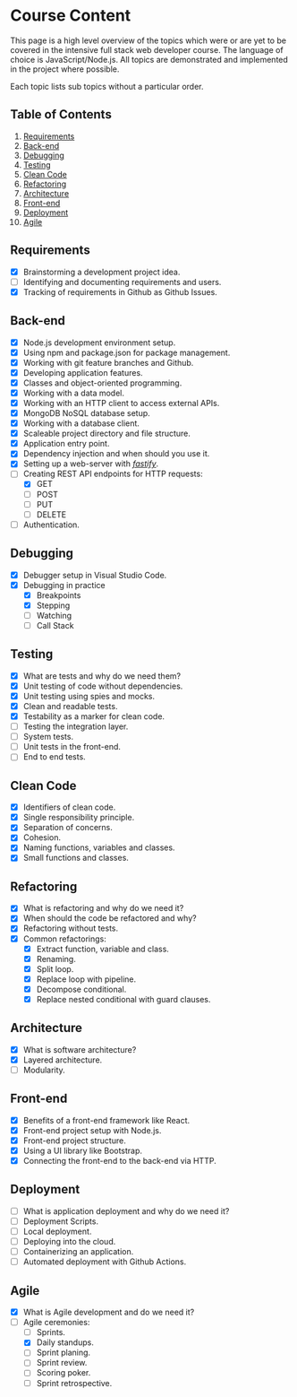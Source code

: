 # Course Content

This page is a high level overview of the topics which were or are yet to be covered in the intensive full stack web developer course. The language of choice is JavaScript/Node.js. All topics are demonstrated and implemented in the project where possible.

Each topic lists sub topics without a particular order.

## Table of Contents

 1. [Requirements](#requirements)
 2. [Back-end](#back-end)
 3. [Debugging](#debugging)
 4. [Testing](#testing)
 5. [Clean Code](#clean-code)
 6. [Refactoring](#refactoring)
 7. [Architecture](#architecture)
 8. [Front-end](#front-end)
 9. [Deployment](#deployment)
 10. [Agile](#agile)

## Requirements

- [x] Brainstorming a development project idea.
- [ ] Identifying and documenting requirements and users.
- [x] Tracking of requirements in Github as Github Issues.

## Back-end

- [x] Node.js development environment setup.
- [x] Using npm and package.json for package management.
- [x] Working with git feature branches and Github.
- [x] Developing application features.
- [x] Classes and object-oriented programming.
- [x] Working with a data model.
- [x] Working with an HTTP client to access external APIs.
- [x] MongoDB NoSQL database setup.
- [x] Working with a database client.
- [x] Scaleable project directory and file structure.
- [x] Application entry point.
- [x] Dependency injection and when should you use it.
- [x] Setting up a web-server with [*fastify*](fastify.io/).
- [ ] Creating REST API endpoints for HTTP requests:
  - [x] GET
  - [ ] POST
  - [ ] PUT
  - [ ] DELETE
- [ ] Authentication.

## Debugging

- [x] Debugger setup in Visual Studio Code.
- [x] Debugging in practice
  - [x] Breakpoints
  - [x] Stepping
  - [ ] Watching
  - [ ] Call Stack

## Testing

- [x] What are tests and why do we need them?
- [x] Unit testing of code without dependencies.
- [x] Unit testing using spies and mocks.
- [x] Clean and readable tests.
- [x] Testability as a marker for clean code.
- [ ] Testing the integration layer.
- [ ] System tests.
- [ ] Unit tests in the front-end.
- [ ] End to end tests.

## Clean Code

- [x] Identifiers of clean code.
- [x] Single responsibility principle.
- [x] Separation of concerns.
- [x] Cohesion.
- [x] Naming functions, variables and classes.
- [x] Small functions and classes.

## Refactoring

- [x] What is refactoring and why do we need it?
- [x] When should the code be refactored and why?
- [x] Refactoring without tests.
- [x] Common refactorings:
  - [x] Extract function, variable and class.
  - [x] Renaming.
  - [x] Split loop.
  - [x] Replace loop with pipeline.
  - [x] Decompose conditional.
  - [x] Replace nested conditional with guard clauses.

## Architecture

- [x] What is software architecture?
- [x] Layered architecture.
- [ ] Modularity.

## Front-end

- [x] Benefits of a front-end framework like React.
- [x] Front-end project setup with Node.js.
- [x] Front-end project structure.
- [x] Using a UI library like Bootstrap.
- [x] Connecting the front-end to the back-end via HTTP.

## Deployment

- [ ] What is application deployment and why do we need it?
- [ ] Deployment Scripts.
- [ ] Local deployment.
- [ ] Deploying into the cloud.
- [ ] Containerizing an application.
- [ ] Automated deployment with Github Actions.

## Agile

- [x] What is Agile development and do we need it?
- [ ] Agile ceremonies:
  - [ ] Sprints.
  - [x] Daily standups.
  - [ ] Sprint planing.
  - [ ] Sprint review.
  - [ ] Scoring poker.
  - [ ] Sprint retrospective.
